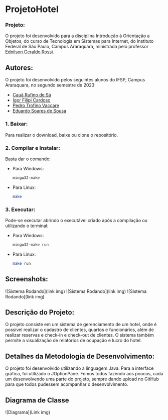 ﻿# ProjetoHotel

### Projeto:

  O projeto foi desenvolvido para a disciplina Introdução à Orientação a Objetos, do curso de Tecnologia em Sistemas para Internet, do Instituto Federal de São Paulo, Campus Araraquara, ministrada pelo professor [Ednilson Geraldo Rossi](https://github.com/ednilsonrossi). 

## Autores:

O projeto foi desenvolvido pelos seguintes alunos do IFSP, Campus Araraquara, no segundo semestre de 2023:

- [Cauã Rufino de Sá](https://github.com/CauaDeSa)
- [Igor Filipi Cardoso](https://github.com/IgorFilipiCardoso)
- [Pedro Trofino Vaccare](https://github.com/pevawinto)
- [Eduardo Soares de Sousa](https://github.com/Eduardo-Soares-Sousa)
  
### 1. Baixar:

Para realizar o download, baixe ou clone o repositório.

### 2. Compilar e Instalar:

Basta dar o comando:

- Para Windows:

  ```bash
  mingw32-make
  ```

- Para Linux:

  ```bash
  make
  ```

### 3. Executar:

Pode-se executar abrindo o executável criado após a compilação ou utilizando o terminal:

- Para Windows:

  ```bash
  mingw32-make run
  ```

- Para Linux:

  ```bash
  make run
  ```

## Screenshots:

![Sistema Rodando](link img)
![Sistema Rodando](link img)
![Sistema Rodando](link img)

## Descrição do Projeto:

 O projeto consiste em um sistema de gerenciamento de um hotel, onde é possível realizar o cadastro de clientes, quartos e funcionários, além de realizar reservas e check-in e check-out de clientes. O sistema também permite a visualização de relatórios de ocupação e lucro do hotel.

## Detalhes da Metodologia de Desenvolvimento:

 O projeto foi desenvolvido utilizando a linguagem Java. Para a interface gráfica, foi utilizado o JOptionPane. Fomos todos fazendo aos poucos, cada um desenvolvendo uma parte do projeto, sempre dando upload no GitHub para que todos pudessem acompanhar o desenvolvimento.  

## Diagrama de Classe

![Diagrama](Link img)

